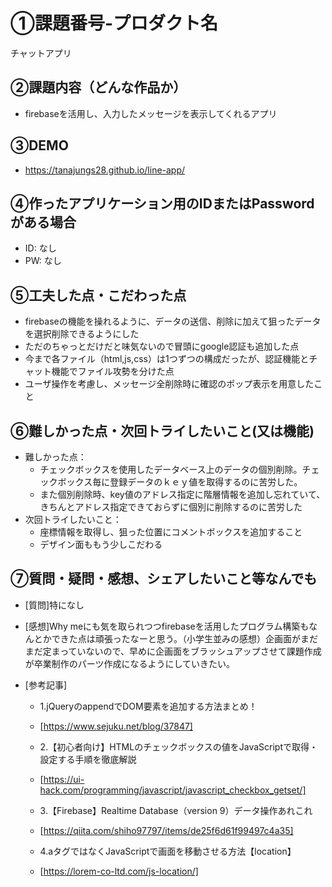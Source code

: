 # ①課題番号-プロダクト名

チャットアプリ

## ②課題内容（どんな作品か）

- firebaseを活用し、入力したメッセージを表示してくれるアプリ

## ③DEMO
- https://tanajungs28.github.io/line-app/


## ④作ったアプリケーション用のIDまたはPasswordがある場合

- ID: なし
- PW: なし

## ⑤工夫した点・こだわった点

- firebaseの機能を操れるように、データの送信、削除に加えて狙ったデータを選択削除できるようにした
- ただのちゃっとだけだと味気ないので冒頭にgoogle認証も追加した点
- 今まで各ファイル（html,js,css）は1つずつの構成だったが、認証機能とチャット機能でファイル攻勢を分けた点
- ユーザ操作を考慮し、メッセージ全削除時に確認のポップ表示を用意したこと

## ⑥難しかった点・次回トライしたいこと(又は機能)

- 難しかった点：
  * チェックボックスを使用したデータベース上のデータの個別削除。チェックボックス毎に登録データのｋｅｙ値を取得するのに苦労した。
  * また個別削除時、key値のアドレス指定に階層情報を追加し忘れていて、きちんとアドレス指定できておらずに個別に削除するのに苦労した
- 次回トライしたいこと：
  * 座標情報を取得し、狙った位置にコメントボックスを追加すること
  * デザイン面ももう少しこだわる


## ⑦質問・疑問・感想、シェアしたいこと等なんでも

- [質問]特になし


- [感想]Why meにも気を取られつつfirebaseを活用したプログラム構築もなんとかできた点は頑張ったなーと思う。（小学生並みの感想）企画面がまだまだ定まっていないので、早めに企画面をブラッシュアップさせて課題作成が卒業制作のパーツ作成になるようにしていきたい。


- [参考記事]
  - 1.jQueryのappendでDOM要素を追加する方法まとめ！
  - [https://www.sejuku.net/blog/37847]
    
  - 2.【初心者向け】HTMLのチェックボックスの値をJavaScriptで取得・設定する手順を徹底解説
  - [https://ui-hack.com/programming/javascript/javascript_checkbox_getset/]

  - 3.【Firebase】Realtime Database（version 9）データ操作あれこれ
  - [https://qiita.com/shiho97797/items/de25f6d61f99497c4a35]

  - 4.aタグではなくJavaScriptで画面を移動させる方法【location】
  - [https://lorem-co-ltd.com/js-location/]
